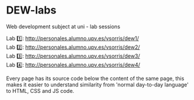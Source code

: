 # DEW-labs
Web development subject at uni - lab sessions

Lab 1️⃣: http://personales.alumno.upv.es/vsorris/dew1/ <br />
Lab 2️⃣: http://personales.alumno.upv.es/vsorris/dew2/ <br />
Lab 3️⃣: http://personales.alumno.upv.es/vsorris/dew3/ <br />
Lab 4️⃣: http://personales.alumno.upv.es/vsorris/dew4/ <br />

Every page has its source code below the content of the same page, this makes it easier to understand similarity from 'normal day-to-day language' to HTML, CSS and JS code.
